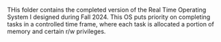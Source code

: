 THis folder contains the completed version of the Real Time Operating System I designed during Fall 2024. This OS puts priority on completing tasks in a controlled time frame, where each task is allocated a portion of memory and certain r/w privileges.

